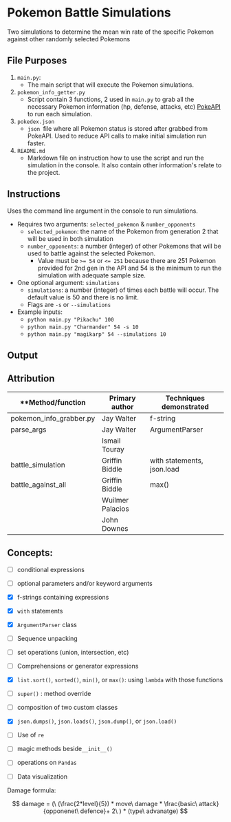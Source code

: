﻿# Pokemon Battle Simulations

Two simulations to determine the mean win rate of the specific Pokemon against other randomly selected Pokemons

## File Purposes

1. `main.py`:
   - The main script that will execute the Pokemon simulations. 
2. `pokemon_info_getter.py`
   - Script contain 3 functions, 2 used in `main.py` to grab all the necessary Pokemon information (hp, defense, attacks, etc) [PokeAPI](https://pokeapi.co/) to run each simulation.
3. `pokedex.json`
   - `json `file where all Pokemon status is stored after grabbed from PokeAPI. Used to reduce API calls to make initial simulation run faster. 
4. `README.md`
   - Markdown file on instruction how to use the script and run the simulation in the console. It also contain other information's relate to the project.

## Instructions

Uses the command line argument in the console to run simulations.

- Requires two arguments: `selected_pokemon` & `number_opponents`
  - `selected_pokemon`: the name of the Pokemon from generation 2 that will be used in both simulation
  - `number_opponents`: a number (integer) of other Pokemons that will be used to battle against the selected Pokemon. 
    - Value must be `>= 54` or `<= 251` because there are 251 Pokemon provided for 2nd gen in the API and 54 is the minimum to run the simulation with adequate sample size. 
- One optional argument: `simulations`
  - `simulations`: a number (integer) of times each battle will occur. The default value is 50 and there is no limit. 
  - Flags are `-s` or `--simulations`
- Example inputs:
  -  `python main.py "Pikachu" 100`
  -  `python main.py "Charmander" 54 -s 10`
  -  `python main.py "magikarp" 54 --simulations 10`

## Output

## Attribution

| **Method/function                                    | **Primary author** | **Techniques demonstrated** |
| ---------------------------------------------------- | ------------------ | --------------------------- |
| pokemon_info_grabber.py                              | Jay Walter         | f-string                    |
| parse_args                                           | Jay Walter         | ArgumentParser              |
|                                                      | Ismail Touray      |                             |
| battle_simulation                                    | Griffin Biddle     | with statements, json.load  |
| battle_against_all                                   | Griffin Biddle     | max()                       |
|                                                      | Wuilmer Palacios   |                             |
|                                                      | John Downes        |                             |

## Concepts:

- [ ] conditional expressions
- [ ] optional parameters and/or keyword arguments
- [x] f-strings containing expressions
- [x] `with` statements
- [x] `ArgumentParser` class
- [ ] Sequence unpacking
- [ ] set operations (union, intersection, etc)
- [ ] Comprehensions or generator expressions
- [x] `list.sort()`, `sorted()`, `min()`, or `max()`: using `lambda` with those functions
- [ ] `super()` : method override
- [ ] composition of two custom classes
- [x]  `json.dumps()`, `json.loads()`, `json.dump()`, or `json.load()`
- [ ] Use of `re`
- [ ] magic methods beside`__init__()`
- [ ] operations on `Pandas` 
- [ ] Data visualization



Damage formula:


$$
damage = (\ (\frac{2*level}{5}) * move\ damage * \frac{basic\ attack}{opponenet\ defence}+ 2\ ) * (type\ advanatge)
$$
